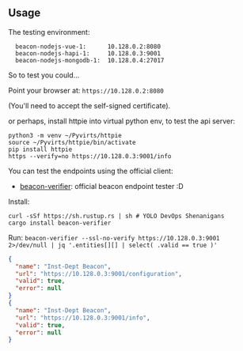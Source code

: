 ## Usage

The testing environment:

```
  beacon-nodejs-vue-1:      10.128.0.2:8080
  beacon-nodejs-hapi-1:     10.128.0.3:9001
  beacon-nodejs-mongodb-1:  10.128.0.4:27017
```

So to test you could...

Point your browser at:
  `https://10.128.0.2:8080`

(You'll need to accept the self-signed certificate).

or perhaps, install httpie into virtual python env, 
to test the api server:

```
python3 -m venv ~/Pyvirts/httpie
source ~/Pyvirts/httpie/bin/activate
pip install httpie
https --verify=no https://10.128.0.3:9001/info
```

You can test the endpoints using the official client:

  - [beacon-verifier](https://github.com/ga4gh-beacon/beacon-verifier): official beacon endpoint tester :D

Install:

```shell
curl -sSf https://sh.rustup.rs | sh # YOLO DevOps Shenanigans 
cargo install beacon-verifier
```

Run: `beacon-verifier --ssl-no-verify https://10.128.0.3:9001 2>/dev/null | jq '.entities[][] | select( .valid == true )'`

```json
{
  "name": "Inst-Dept Beacon",
  "url": "https://10.128.0.3:9001/configuration",
  "valid": true,
  "error": null
}
{
  "name": "Inst-Dept Beacon",
  "url": "https://10.128.0.3:9001/info",
  "valid": true,
  "error": null
}
```
